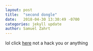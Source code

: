 ```yaml
---
layout: post
title:  "second dongle"
date:   2018-04-30 13:30:49 -0700
categories: jekyll update
author: Samuel Zahrt
---
```


lol click [here][link-to-flat] not a hack you or anything

[link-to-flat]: http://i0.kym-cdn.com/photos/images/original/001/205/102/61a.jpg
